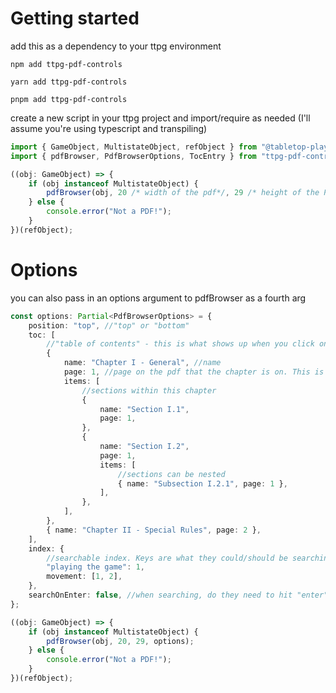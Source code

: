 # Getting started

add this as a dependency to your ttpg environment

`npm add ttpg-pdf-controls`

`yarn add ttpg-pdf-controls`

`pnpm add ttpg-pdf-controls`

create a new script in your ttpg project and import/require as needed (I'll assume you're using typescript and transpiling)

```typescript
import { GameObject, MultistateObject, refObject } from "@tabletop-playground/api";
import { pdfBrowser, PdfBrowserOptions, TocEntry } from "ttpg-pdf-controls";

((obj: GameObject) => {
    if (obj instanceof MultistateObject) {
        pdfBrowser(obj, 20 /* width of the pdf*/, 29 /* height of the PDF */);
    } else {
        console.error("Not a PDF!");
    }
})(refObject);
```

# Options

you can also pass in an options argument to pdfBrowser as a fourth arg

```typescript
const options: Partial<PdfBrowserOptions> = {
    position: "top", //"top" or "bottom"
    toc: [
        //"table of contents" - this is what shows up when you click on the list button.
        {
            name: "Chapter I - General", //name
            page: 1, //page on the pdf that the chapter is on. This is the page that TTPG expects, not necessarily the PDF's own page count.
            items: [
                //sections within this chapter
                {
                    name: "Section I.1",
                    page: 1,
                },
                {
                    name: "Section I.2",
                    page: 1,
                    items: [
                        //sections can be nested
                        { name: "Subsection I.2.1", page: 1 },
                    ],
                },
            ],
        },
        { name: "Chapter II - Special Rules", page: 2 },
    ],
    index: {
        //searchable index. Keys are what they could/should be searching for, values are a page number or array of page numbers where it appears
        "playing the game": 1,
        movement: [1, 2],
    },
    searchOnEnter: false, //when searching, do they need to hit "enter" for the search to update. By default it is false, but if you find that performance is slow when searching, change this to true.
};

((obj: GameObject) => {
    if (obj instanceof MultistateObject) {
        pdfBrowser(obj, 20, 29, options);
    } else {
        console.error("Not a PDF!");
    }
})(refObject);
```
